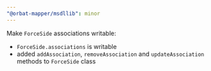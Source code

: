 ```yaml
---
"@orbat-mapper/msdllib": minor
---
```


Make `ForceSide` associations writable:

- `ForceSide.associations` is writable
- added `addAssociation`, `removeAssociation` and `updateAssociation` methods to `ForceSide` class
